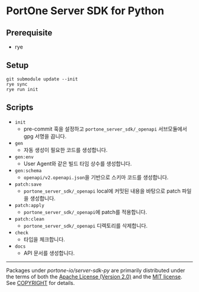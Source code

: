 # PortOne Server SDK for Python

## Prerequisite

- rye

## Setup

```
git submodule update --init
rye sync
rye run init
```

## Scripts

- `init`
  - pre-commit 훅을 설정하고 `portone_server_sdk/_openapi` 서브모듈에서 gpg 서명을 끕니다.
- `gen`
  - 자동 생성이 필요한 코드를 생성합니다.
- `gen:env`
  - User Agent와 같은 빌드 타임 상수를 생성합니다.
- `gen:schema`
  - `openapi/v2.openapi.json`을 기반으로 스키마 코드를 생성합니다.
- `patch:save`
  - `portone_server_sdk/_openapi` local에 커밋된 내용을 바탕으로 patch 파일을 생성합니다.
- `patch:apply`
  - `portone_server_sdk/_openapi`에 patch를 적용합니다.
- `patch:clean`
  - `portone_server_sdk/_openapi` 디렉토리를 삭제합니다.
- `check`
  - 타입을 체크합니다.
- `docs`
  - API 문서를 생성합니다.

---

Packages under _portone-io/server-sdk-py_ are primarily distributed under the terms of
both the [Apache License (Version 2.0)] and the [MIT license]. See [COPYRIGHT]
for details.

[MIT license]: LICENSE-MIT
[Apache License (Version 2.0)]: LICENSE-APACHE
[COPYRIGHT]: COPYRIGHT
